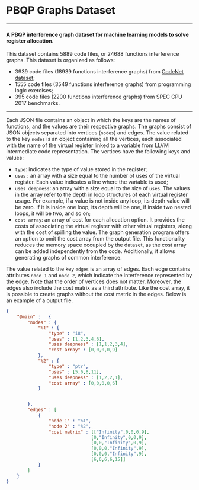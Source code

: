 # PBQP Graphs Dataset
---
#### A PBQP interference graph dataset for machine learning models to solve register allocation.

This dataset contains 5889 code files, or 24688 functions interference graphs. This dataset is organized as follows:

- 3939 code files (18939 functions interference graphs) from [CodeNet dataset](https://developer.ibm.com/data/project-codenet/); 
- 1555 code files (3549 functions interference graphs) from programming logic exercises; 
- 395 code files (2200 functions interference graphs) from SPEC CPU 2017 benchmarks. 

---

Each JSON file contains an object in which the keys are the names of functions, and the values are their respective graphs. The graphs consist of JSON objects separated into vertices (`nodes`) and edges. The value related to the key `nodes` is an object containing all the vertices, each associated with the name of the virtual register linked to a variable from LLVM intermediate code representation. The vertices have the following keys and values:

- `type`: indicates the type of value stored in the register;
- `uses` :  an array with a size equal to the number of uses of the virtual register. Each value indicates a line where the variable is used;
- `uses deepness`: an array with a size equal to the size of `uses`. The values in the array refer to the depth in loop structures of each virtual register usage. For example, if a value is not inside any loop, its depth value will be zero. If it is inside one loop, its depth will be one, if inside two nested loops, it will be two, and so on;
- `cost array`: an array of cost for each allocation option. It provides the costs of associating the virtual register with other virtual registers, along with the cost of spilling the value. The graph generation program offers an option to omit the cost array from the output file. This functionality reduces the memory space occupied by the dataset, as the cost array can be added independently from the code. Additionally, it allows generating graphs of common interference.

The value related to the key `edges` is an array of edges. Each edge contains attributes `node 1` and `node 2`, which indicate the interference represented by the edge. Note that the order of vertices does not matter. Moreover, the edges also include the cost matrix as a third attribute. Like the cost array, it is possible to create graphs without the cost matrix in the edges. Below is an example of a output file.

```JSON
{
    "@main" :   {
        "nodes" : {
            "%1" : {
                "type" : "i8",
                "uses" : [1,2,3,4,6],
                "uses deepness" : [1,1,2,3,4],
                "cost array" : [0,0,0,0,9]
            },
            "%2" : {
                "type" : "ptr",
                "uses" : [5,6,8,11],
                "uses deepness" : [1,2,2,1],
                "cost array" : [0,0,0,0,6]
            }


        },
        "edges" : [
            {
                "node 1" : "%1",
                "node 2" : "%2",
                "cost matrix" : [["Infinity",0,0,0,9],
                                [0,"Infinity",0,0,9],
                                [0,0,"Infinity",0,9],
                                [0,0,0,"Infinity",9],
                                [0,0,0,"Infinity",9],
                                [6,6,6,6,15]]
            }
        ]
    }
}
```
